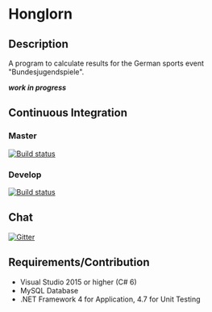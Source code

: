# Honglorn

## Description
A program to calculate results for the German sports event "Bundesjugendspiele".

***work in progress***

## Continuous Integration

### Master
[![Build status](https://danghor.visualstudio.com/Honglorn/_apis/build/status/Honglorn?branchName=master)](https://danghor.visualstudio.com/Honglorn/_build/latest?definitionId=3)

### Develop
[![Build status](https://danghor.visualstudio.com/Honglorn/_apis/build/status/Honglorn?branchName=develop)](https://danghor.visualstudio.com/Honglorn/_build/latest?definitionId=3)

## Chat
[![Gitter](https://badges.gitter.im/gitterHQ/gitter.png)](https://gitter.im/Honglorn)

## Requirements/Contribution
- Visual Studio 2015 or higher (C# 6)
- MySQL Database
- .NET Framework 4 for Application, 4.7 for Unit Testing
